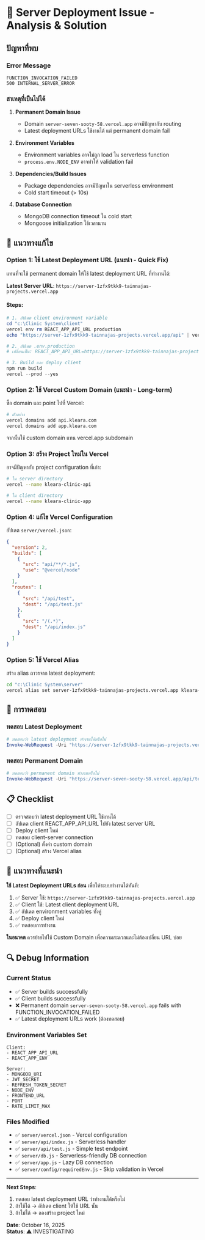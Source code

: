 # 🚨 Server Deployment Issue - Analysis & Solution

## ปัญหาที่พบ

### Error Message
```
FUNCTION_INVOCATION_FAILED
500 INTERNAL_SERVER_ERROR  
```

### สาเหตุที่เป็นไปได้

1. **Permanent Domain Issue**
   - Domain `server-seven-sooty-58.vercel.app` อาจมีปัญหากับ routing
   - Latest deployment URLs ใช้งานได้ แต่ permanent domain fail

2. **Environment Variables**
   - Environment variables อาจไม่ถูก load ใน serverless function
   - `process.env.NODE_ENV` อาจทำให้ validation fail

3. **Dependencies/Build Issues**
   - Package dependencies อาจมีปัญหาใน serverless environment
   - Cold start timeout (> 10s)

4. **Database Connection**
   - MongoDB connection timeout ใน cold start
   - Mongoose initialization ใช้เวลานาน

## 🔧 แนวทางแก้ไข

### Option 1: ใช้ Latest Deployment URL (แนะนำ - Quick Fix)

แทนที่จะใช้ permanent domain ให้ใช้ latest deployment URL ที่ทำงานได้:

**Latest Server URL**: `https://server-1zfx9tkk9-tainnajas-projects.vercel.app`

#### Steps:
```powershell
# 1. อัปเดต client environment variable
cd "c:\Clinic System\client"
vercel env rm REACT_APP_API_URL production
echo "https://server-1zfx9tkk9-tainnajas-projects.vercel.app/api" | vercel env add REACT_APP_API_URL production

# 2. อัปเดต .env.production
# เปลี่ยนเป็น: REACT_APP_API_URL=https://server-1zfx9tkk9-tainnajas-projects.vercel.app/api

# 3. Build และ deploy client
npm run build
vercel --prod --yes
```

### Option 2: ใช้ Vercel Custom Domain (แนะนำ - Long-term)

ซื้อ domain และ point ไปที่ Vercel:

```bash
# ตัวอย่าง
vercel domains add api.kleara.com
vercel domains add app.kleara.com
```

จากนั้นใช้ custom domain แทน vercel.app subdomain

### Option 3: สร้าง Project ใหม่ใน Vercel

อาจมีปัญหากับ project configuration ที่เก่า:

```bash
# ใน server directory
vercel --name kleara-clinic-api

# ใน client directory  
vercel --name kleara-clinic-app
```

### Option 4: แก้ไข Vercel Configuration

อัปเดต `server/vercel.json`:

```json
{
  "version": 2,
  "builds": [
    {
      "src": "api/**/*.js",
      "use": "@vercel/node"
    }
  ],
  "routes": [
    {
      "src": "/api/test",
      "dest": "/api/test.js"
    },
    {
      "src": "/(.*)",
      "dest": "/api/index.js"
    }
  ]
}
```

### Option 5: ใช้ Vercel Alias

สร้าง alias ถาวรจาก latest deployment:

```bash
cd "c:\Clinic System\server"
vercel alias set server-1zfx9tkk9-tainnajas-projects.vercel.app kleara-api
```

## 🧪 การทดสอบ

### ทดสอบ Latest Deployment
```powershell
# ทดสอบว่า latest deployment ทำงานได้หรือไม่
Invoke-WebRequest -Uri "https://server-1zfx9tkk9-tainnajas-projects.vercel.app/api/test"
```

### ทดสอบ Permanent Domain
```powershell
# ทดสอบว่า permanent domain ทำงานหรือไม่
Invoke-WebRequest -Uri "https://server-seven-sooty-58.vercel.app/api/test"
```

## 📋 Checklist

- [ ] ตรวจสอบว่า latest deployment URL ใช้งานได้
- [ ] อัปเดต client REACT_APP_API_URL ไปยัง latest server URL
- [ ] Deploy client ใหม่
- [ ] ทดสอบ client-server connection
- [ ] (Optional) ตั้งค่า custom domain
- [ ] (Optional) สร้าง Vercel alias

## 🎯 แนวทางที่แนะนำ

**ใช้ Latest Deployment URLs ก่อน** เพื่อให้ระบบทำงานได้ทันที:

1. ✅ Server ใช้: `https://server-1zfx9tkk9-tainnajas-projects.vercel.app`
2. ✅ Client ใช้: Latest client deployment URL
3. ✅ อัปเดต environment variables ทั้งคู่
4. ✅ Deploy client ใหม่
5. ✅ ทดสอบการทำงาน

**ในอนาคต** ควรย้ายไปใช้ Custom Domain เพื่อความสะดวกและไม่ต้องเปลี่ยน URL บ่อย

## 🔍 Debug Information

### Current Status
- ✅ Server builds successfully
- ✅ Client builds successfully  
- ❌ Permanent domain `server-seven-sooty-58.vercel.app` fails with FUNCTION_INVOCATION_FAILED
- ✅ Latest deployment URLs work (ต้องทดสอบ)

### Environment Variables Set
```
Client:
- REACT_APP_API_URL
- REACT_APP_ENV

Server:
- MONGODB_URI
- JWT_SECRET
- REFRESH_TOKEN_SECRET
- NODE_ENV
- FRONTEND_URL
- PORT
- RATE_LIMIT_MAX
```

### Files Modified
- ✅ `server/vercel.json` - Vercel configuration
- ✅ `server/api/index.js` - Serverless handler
- ✅ `server/api/test.js` - Simple test endpoint
- ✅ `server/db.js` - Serverless-friendly DB connection
- ✅ `server/app.js` - Lazy DB connection
- ✅ `server/config/requiredEnv.js` - Skip validation in Vercel

---

**Next Steps**: 
1. ทดสอบ latest deployment URL ว่าทำงานได้หรือไม่
2. ถ้าใช้ได้ → อัปเดต client ให้ใช้ URL นั้น
3. ถ้าไม่ได้ → ลองสร้าง project ใหม่

**Date**: October 16, 2025  
**Status**: ⚠️ INVESTIGATING
